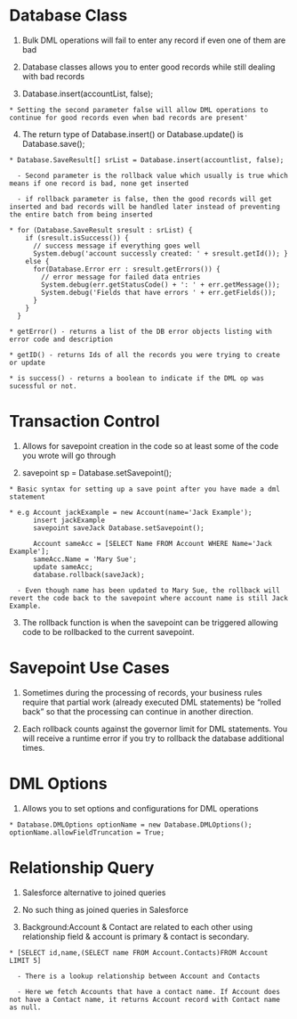 # Database Class 

  1. Bulk DML operations will fail to enter any record if even one of them are bad 

  2. Database classes allows you to enter good records while still dealing with bad records 

  3. Database.insert(accountList, false);

    * Setting the second parameter false will allow DML operations to continue for good records even when bad records are present'

  4. The return type of Database.insert() or Database.update() is Database.save();

    * Database.SaveResult[] srList = Database.insert(accountlist, false);

      - Second parameter is the rollback value which usually is true which means if one record is bad, none get inserted 

      - if rollback parameter is false, then the good records will get inserted and bad records will be handled later instead of preventing the entire batch from being inserted

    * for (Database.SaveResult sresult : srList) {
        if (sresult.isSuccess()) {
          // success message if everything goes well
          System.debug('account successly created: ' + sresult.getId()); }
        else {  
          for(Database.Error err : sresult.getErrors()) {  
            // error message for failed data entries
            System.debug(err.getStatusCode() + ': ' + err.getMessage()); 
            System.debug('Fields that have errors ' + err.getFields()); 
          } 
        }
      }

    * getError() - returns a list of the DB error objects listing with error code and description 

    * getID() - returns Ids of all the records you were trying to create or update 

    * is success() - returns a boolean to indicate if the DML op was sucessful or not.

# Transaction Control 

  1. Allows for savepoint creation in the code so at least some of the code you wrote will go through 
 
  2. savepoint sp = Database.setSavepoint();

    * Basic syntax for setting up a save point after you have made a dml statement 

    * e.g Account jackExample = new Account(name='Jack Example');
          insert jackExample
          savepoint saveJack Database.setSavepoint();

          Account sameAcc = [SELECT Name FROM Account WHERE Name='Jack Example'];
          sameAcc.Name = 'Mary Sue';
          update sameAcc;
          database.rollback(saveJack);

      - Even though name has been updated to Mary Sue, the rollback will revert the code back to the savepoint where account name is still Jack Example. 

  3. The rollback function is when the savepoint can be triggered allowing code to be rollbacked to the current savepoint.

# Savepoint Use Cases
  
  1. Sometimes during the processing of records, your business rules require that partial work (already executed DML statements) be “rolled back” so that the processing can continue in another direction. 
  
  2. Each rollback counts against the governor limit for DML statements. You will receive a runtime error if you try to rollback the database additional times.

# DML Options 

  1. Allows you to set options and configurations for DML operations

    * Database.DMLOptions optionName = new Database.DMLOptions();
    optionName.allowFieldTruncation = True;
  
# Relationship Query 

  1. Salesforce alternative to joined queries 

  2. No such thing as joined queries in Salesforce 

  3. Background:Account & Contact are related to each other using relationship field & account is primary & contact is secondary.

    * [SELECT id,name,(SELECT name FROM Account.Contacts)FROM Account LIMIT 5]
     
      - There is a lookup relationship between Account and Contacts

      - Here we fetch Accounts that have a contact name. If Account does not have a Contact name, it returns Account record with Contact name as null.

   